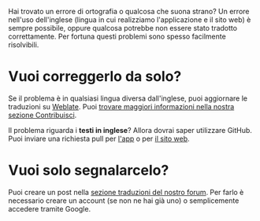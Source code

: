 Hai trovato un errore di ortografia o qualcosa che suona strano? Un errore nell'uso dell'inglese (lingua in cui realizziamo l'applicazione e il sito web) è sempre possibile, oppure qualcosa potrebbe non essere stato tradotto correttamente. Per fortuna questi problemi sono spesso facilmente risolvibili.

# Vuoi correggerlo da solo?

Se il problema è in qualsiasi lingua diversa dall'inglese, puoi aggiornare le traduzioni su [Weblate](https://hosted.weblate.org/projects/antennapod/). Puoi [trovare maggiori informazioni nella nostra sezione Contribuisci](/contribute/translate).

Il problema riguarda i **testi in inglese**? Allora dovrai saper utilizzare GitHub. Puoi inviare una richiesta pull per [l'app](https://github.com/AntennaPod/AntennaPod/) o per [il sito web](https://github.com/AntennaPod/antennapod.github.io).

# Vuoi solo segnalarcelo?

Puoi creare un post nella [sezione traduzioni del nostro forum](https://forum.antennapod.org/c/translations/11). Per farlo è necessario creare un account (se non ne hai già uno) o semplicemente accedere tramite Google.
